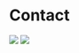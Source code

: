 # Contact
  
 <div>
  <a href="https://www.linkedin.com/in/kalebesantana/" target="_blank"><img src="https://img.shields.io/badge/-LinkedIn-%230077B5?style=for-the-badge&logo=linkedin&logoColor=white" target="_blank"></a>
  <a href="https://wa.me/5511948774511?text=Olá,%20inicie%20uma%20conversa%20comigo!" ><img src="https://img.shields.io/badge/WhatsApp-25D366?style=for-the-badge&logo=whatsapp&logoColor=white" "></a>
   
 </div>
                          




